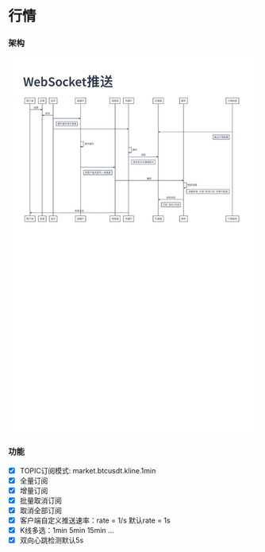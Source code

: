 # 行情
### 架构
![](https://github.com/Jarvens/image-resource/blob/master/websocket.png)
### 功能
- [x] TOPIC订阅模式:   market.btcusdt.kline.1min
- [x] 全量订阅
- [x] 增量订阅
- [x] 批量取消订阅
- [x] 取消全部订阅
- [x] 客户端自定义推送速率：rate = 1/s    默认rate = 1s
- [x] K线多选：1min 5min 15min ...
- [x] 双向心跳检测默认5s
